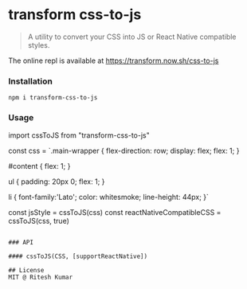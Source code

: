 # transform css-to-js

> A utility to convert your CSS into JS or React Native compatible styles.

The online repl is available at https://transform.now.sh/css-to-js

### Installation
```
npm i transform-css-to-js
```

### Usage

import cssToJS from "transform-css-to-js"

const css = `.main-wrapper {
  flex-direction: row;
  display: flex;
  flex: 1;
}

#content {
  flex: 1;
}

ul {
  padding: 20px 0;
  flex: 1;
}

li {
  font-family:'Lato';
  color: whitesmoke;
  line-height: 44px;
}`

const jsStyle = cssToJS(css)
const reactNativeCompatibleCSS = cssToJS(css, true)
```

### API

#### cssToJS(CSS, [supportReactNative])

## License
MIT @ Ritesh Kumar



